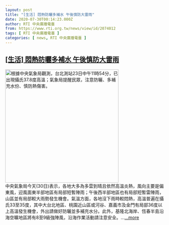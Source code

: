 ```yaml
---
layout: post
title: "[生活] 悶熱防曬多補水 午後慎防大雷雨"
date: 2020-07-30T00:14:23.000Z
author: RTI 中央廣播電臺
from: https://www.rti.org.tw/news/view/id/2074012
tags: [ RTI 中央廣播電臺 ]
categories: [ news, RTI 中央廣播電臺 ]
---
```

<!--1596068063000-->
[[生活] 悶熱防曬多補水 午後慎防大雷雨](https://www.rti.org.tw/news/view/id/2074012)
------

<div>
<img src="https://static.rti.org.tw/assets/thumbnails/2020/06/23/20200623000060M.jpg" width="360" alt="根據中央氣象局觀測，台北測站23日中午11時54分，已出現攝氏37.8度高溫；氣象局提醒民眾，注意防曬、多補充水份、慎防熱傷害。" title="根據中央氣象局觀測，台北測站23日中午11時54分，已出現攝氏37.8度高溫；氣象局提醒民眾，注意防曬、多補充水份、慎防熱傷害。"><br>中央氣象局今天(30日)表示，各地大多為多雲到晴且依然高溫炎熱，風向主要是偏東風，迎風面東半部地區有局部短暫陣雨；午後西半部地區也有局部短暫雷陣雨，山區並有局部較大雨勢發生機會。氣溫方面，各地沒下雨時較悶熱，高溫普遍在攝氏33至35度，其中大台北地區、桃園近山區或河谷、嘉義市及金門有局部36度以上高溫發生機會，外出請做好防曬並多補充水分。此外，基隆北海岸、恆春半島沿海空曠地區將有8至9級強陣風，沿海作業活動請注意安全。...<a target="_blank" href="https://www.rti.org.tw/news/view/id/2074012">...more</a>
</div>
